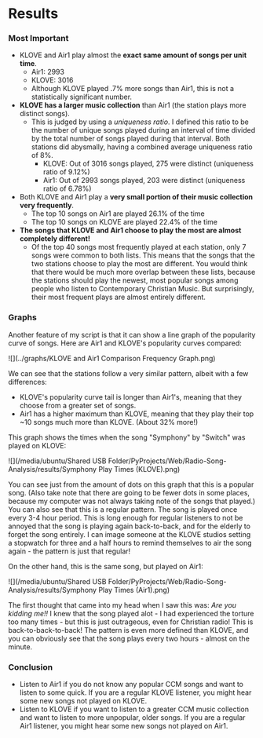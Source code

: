 # Results

### Most Important
- KLOVE and Air1 play almost the **exact same amount of songs per unit time**.
  - Air1: 2993
  - KLOVE: 3016
  - Although KLOVE played .7% more songs than Air1, this is not a statistically significant number.
- **KLOVE has a larger music collection** than Air1 (the station plays more distinct songs).
  - This is judged by using a *uniqueness ratio*. I defined this ratio to be the number of unique songs played during an interval of time divided by the total number of songs played during that interval. Both stations did abysmally, having a combined average uniqueness ratio of 8%.
    - KLOVE: Out of 3016 songs played, 275 were distinct (uniqueness ratio of 9.12%)
    - Air1: Out of 2993 songs played, 203 were distinct (uniqueness ratio of 6.78%)
- Both KLOVE and Air1 play a **very small portion of their music collection very frequently**.
  - The top 10 songs on Air1 are played 26.1% of the time
  - The top 10 songs on KLOVE are played 22.4% of the time
- **The songs that KLOVE and Air1 choose to play the most are almost completely different!**
  - Of the top 40 songs most frequently played at each station, only 7 songs were common to both lists. This means that the songs that the two stations choose to play the most are different. You would think that there would be much more overlap between these lists, because the stations should play the newest, most popular songs among people who listen to Contemporary Christian Music. But surprisingly, their most frequent plays are almost entirely different.

### Graphs

Another feature of my script is that it can show a line graph of the popularity curve of songs. Here are Air1 and KLOVE's popularity curves compared:

![](../graphs/KLOVE and Air1 Comparison Frequency Graph.png)

We can see that the stations follow a very similar pattern, albeit with a few differences:

- KLOVE's popularity curve tail is longer than Air1's, meaning that they choose from a greater set of songs.
- Air1 has a higher maximum than KLOVE, meaning that they play their top  ~10 songs much more than KLOVE. (About 32% more!)



This graph shows the times when the song "Symphony" by "Switch" was played on KLOVE:

![](/media/ubuntu/Shared USB Folder/PyProjects/Web/Radio-Song-Analysis/results/Symphony Play Times (KLOVE).png)

You can see just from the amount of dots on this graph that this is a popular song. (Also take note that there are going to be fewer dots in some places, because my computer was not always taking note of the songs that played.) You can also see that this is a regular pattern. The song is played once every 3-4 hour period. This is long enough for regular listeners to not be annoyed that the song is playing again back-to-back, and for the elderly to forget the song entirely. I can image someone at the KLOVE studios setting a stopwatch for three and a half hours to remind themselves to air the song again - the pattern is just that regular!

On the other hand, this is the same song, but played on Air1:

![](/media/ubuntu/Shared USB Folder/PyProjects/Web/Radio-Song-Analysis/results/Symphony Play Times (Air1).png)

The first thought that came into my head when I saw this was: *Are you kidding me!!* I knew that the song played alot - I had experienced the torture too many times - but this is just outrageous, even for Christian radio! This is back-to-back-to-back! The pattern is even more defined than KLOVE, and you can obviously see that the song plays every two hours - almost on the minute.

### Conclusion

- Listen to Air1 if you do not know any popular CCM songs and want to listen to some quick. If you are a regular KLOVE listener, you might hear some new songs not played on KLOVE.
- Listen to KLOVE if you want to listen to a greater CCM music collection and want to listen to more unpopular, older songs. If you are a regular Air1 listener, you might hear some new songs not played on Air1.
